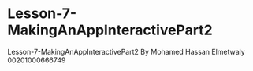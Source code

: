# Lesson-7-MakingAnAppInteractivePart2
Lesson-7-MakingAnAppInteractivePart2
By Mohamed Hassan Elmetwaly 00201000666749
